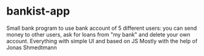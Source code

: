 # bankist-app
Small bank program to use bank account of 5 different users: you can send money to other users, ask for loans from "my bank" and delete your own account. Everything with simple UI and based on JS
Mostly with the help of Jonas Shmedtmann
